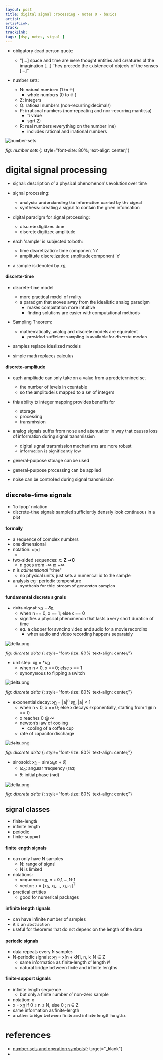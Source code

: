 ```yaml
---
layout: post
title: digital signal processing - notes 0 - basics 
artist: 
artistLink:
track: 
trackLink: 
tags: [dsp, notes, signal ]
---
```


- obligatory dead person quote:
    - "[...] space and time are mere thought entities and creatures of the imagination [...] They precede the existence of objects of the senses [...]"

- number sets:
    - N: natural numbers (1 to ♾)
        - whole numbers (0 to ♾ )
    - Z: integers 
    - Q: rational numbers (non-recurring decimals)
    - P: irrational numbers (non-repeating and non-recurring mantissa)
        - π value
        - sqrt(2)
    - R: real numbers (everything on the number line)
        - includes rational and irrational numbers

<img class="plot mx-auto text-center img-fluid" src="/media/blogAssets/dsp/numbersets.svg" alt="number-sets">

*fig: number sets*
{: style="font-size: 80%; text-align: center;"}

# digital signal processing 

- signal: description of a physical phenomenon's evolution over time

- signal processing:
    - analysis: understanding the information carried by the signal
    - synthesis: creating a signal to contain the given information 

- digital paradigm for signal processing:
    - discrete digitized time
    - discrete digitized amplitude

- each 'sample' is subjected to both:
    - time discretization: time component 'n'
    - amplitude discretization: amplitude component 'x'

- a sample is denoted by *x[n]*

#### discrete-time

- discrete-time model: 
    - more practical model of reality
    - a paradigm that moves away from the idealistic analog paradigm
        - makes computation more intuitive 
        - finding solutions are easier with computational methods

- Sampling Theorem:
    - mathematically, analog and discrete models are equivalent
        - provided sufficient sampling is available for discrete models

- samples replace idealized models
- simple math replaces calculus


#### discrete-amplitude

- each amplitude can only take on a value from a predetermined set
    - the number of levels in countable
    - so the amplitude is mapped to a set of integers

- this ability to integer mapping provides benefits for
    - storage
    - processing
    - transmission

- analog signals suffer from noise and attenuation in way that causes loss of information during signal transmission
    - digital signal transmission mechanisms are more robust 
    - information is significantly low

- general-purpose storage can be used
- general-purpose processing can be applied
- noise can be controlled during signal transmission


## discrete-time signals

- 'lollipop' notation
- discrete-time signals sampled sufficiently densely look continuous in a plot

#### formally

- a sequence of complex numbers
- one dimensional
- notation: `x[n]` 
    - [n]: integer
- two-sided sequences: *x:* **Z ➞ C**
    - n goes from -∞ to +∞
- n is *adimensional* "time"
    - no physical units, just sets a numerical id to the sample 
- analysis eg.: periodic temperature 
    - synthesis for this: stream of generates samples

#### fundamental discrete signals

- delta signal: x[n] = 𝛿[n]
    - when n == 0, x == 1; else x == 0
    - signifies a physical phenomenon that lasts a very short duration of time
    - eg. a clapper for syncing video and audio for a movie recording 
        - when audio and video recording happens separately

<img class="plot mx-auto text-center img-fluid" src="/media/blogAssets/dsp/delta.png" alt="delta.png">

*fig: discrete delta*
{: style="font-size: 80%; text-align: center;"}

- unit step: x[n] = **u*[n]
    - when n < 0, x == 0; else x == 1
    - synonymous to flipping a switch

<img class="plot mx-auto text-center img-fluid" src="/media/blogAssets/dsp/unitstep.png" alt="delta.png">

*fig: discrete delta*
{: style="font-size: 80%; text-align: center;"}

- exponential decay: x[n] = |a|<sup>n</sup> *u*[n], |a| < 1
    - when n < 0, x == 0; else x decays exponentially, starting from 1 @ n == 0
    - x reaches 0 @ ∞
    - newton's law of cooling
        - cooling of a coffee cup
    - rate of capacitor discharge

<img class="plot mx-auto text-center img-fluid" src="/media/blogAssets/dsp/expdecay.png" alt="delta.png">

*fig: discrete delta*
{: style="font-size: 80%; text-align: center;"}
    
- sinosoid: x[n] = sin(ω<sub>0</sub>*n* + 𝜃)
    - ω<sub>0</sub>: angular frequency (rad)
    - 𝜃: initial phase (rad)

<img class="plot mx-auto text-center img-fluid" src="/media/blogAssets/dsp/sinusoid.png" alt="delta.png">

*fig: discrete delta*
{: style="font-size: 80%; text-align: center;"}

## signal classes

- finite-length
- infinite length
- periodic 
- finite-support

#### finite length signals

- can only have N samples 
    - N: range of signal
    - N is limited
- notations: 
    - sequence: x[n], n = 0,1,...,N-1
    - vector: x = [x<sub>0</sub>, x<sub>1</sub>,..., x<sub>N-1</sub> ]<sup>T</sup>
- practical entities
    - good for numerical packages 

#### infinite length signals

- can have infinite number of samples
- it is an abstraction
- useful for theorems that do not depend on the length of the data

#### periodic signals

- data repeats every N samples
- N-periodic signals: <tilde>x</tilde>[n] = <tilde>x</tilde>[n + kN], n, k, N ∈ Z
    - same information as finite-length of length *N*
    - natural bridge between finite and infinite lengths

#### finite-support signals

- infinite length sequence
    - but only a finite number of non-zero sample
- notation: <bar>x</bar>
- <bar>x</bar> = x[n] if 0 ≤ n ≤ N, else 0 ; n ∈ Z
- same information as finite-length 
- another bridge between finite and infinite length lengths

# references

- [number sets and operation symbols](http://ksacg.faculty.ku.edu/ksacg/145/2016_Fall/Math_symbols%20.pdf){: target="_blank"}
- 

